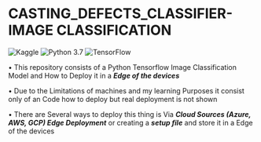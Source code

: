 # CASTING_DEFECTS_CLASSIFIER-IMAGE CLASSIFICATION 


![Kaggle](https://img.shields.io/badge/Dataset-Kaggle-blue.svg) ![Python 3.7](https://img.shields.io/badge/Python-3.7-brightgreen.svg)  ![TensorFlow](https://img.shields.io/badge/Library-TensorFlow-orange.svg) 

• This repository consists of a Python Tensorflow Image Classification Model and How to Deploy it in a ___Edge of the devices___ 

• Due to the Limitations of machines and my learning Purposes it consist only of an Code how to deploy but real deployment is not shown

• There are Several ways to deploy this thing is Via ___Cloud Sources (Azure, AWS, GCP) Edge Deployment___ or creating a ___setup file___ and store it in a Edge of the devices 
